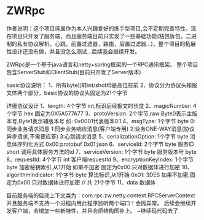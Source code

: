 # ZWRpc
作者说明：这个项目纯属作为本人兴趣爱好的练手型项目,会不定期完善特性。现在项目只开发了服务端，而且服务端目前只实现了一些基础功能(粘包拆包，二进制的私有协议解析，心跳，前置过滤器，路由，后置过滤器...)，整个项目的拓展性设计还没有做，并且没怎么测试...后续我会继续开发。

ZWRpc是一个基于java语言和netty+spring框架的一个RPC通讯框架。
整个项目包含ServerStub和ClientStub(目前只开发了Server版本)

basic协议说明：
1、所有byte[]转int/shot均是高位在前
2、协议分为协议头和报文体两个部分，basic协议的协议头固定为21个字节

详细协议设计
1、length:  4个字节 int,标识后续报文的长度
2、magicNumber:  4个字节 hex 固定为0X5A577A77
3、protoVersion:  2个字节,raw Byte0表示主版本号,Byte1表示辅版本号 如: 0x0001代表版本0.1
4、msgType: 1个字节  byte 0:同步业务请求消息  1:同步业务响应消息(客户端专用)  2:业务ONE-WAY消息(协议异步请求,不需要应答)  3:心跳请求消息
5、serializationOption: 1个字节  byte 消息体序列化方式 0x00:protobuf 0x01:json
6、serviceId: 2个字节 byte 服务ID short 调用具体服务方法的id
7、serviceVersion: 1个字节 byte 服务版本号 byte 
8、requestId: 4个字节 int 客户端requestId
9、encryptionKeyIndex: 1个字节  byte 加密秘钥索引,从1开始 如果不加密 固定为0x00.只对数据体进行加密
10、algorithmIndicator: 1个字节 byte 算法标识,从1开始 0x01: 3DES 如果不加密,固定为0x00.只对数据体进行加密
// 共 21个字节
11、data 数据体

目前服务端的启动上下文类为：com.rpc.zw.netty.context.RPCServerContext
并且服务端不支持一个进程内用此程序监听两个端口！会抛异常。
后续会继续开发客户端，会增加一些新特性，并且会把结构图补上。
~继续码代码去了
